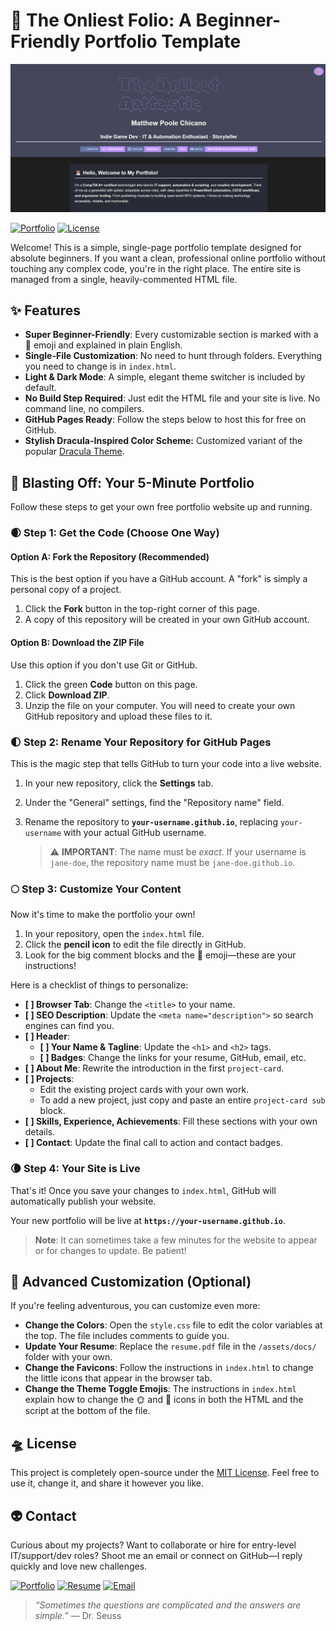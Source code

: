 # 📔 The Onliest Folio: A Beginner-Friendly Portfolio Template

![A screenshot of the portfolio website, showing a header with an ASCII art logo, a name, a tagline, and several badges. Below that are cards for projects and skills.](https://raw.githubusercontent.com/TheOnliestMattastic/TheOnliestMattastic.github.io/main/assets/imgs/screenshot.png)  

[![Portfolio](https://img.shields.io/badge/Check_Me_Out-Live_Site-bd93f9?style=for-the-badge&logo=githubpages&logoColor=white&labelColor=6272a4)](https://theonliestmattastic.github.io/)
[![License](https://img.shields.io/badge/License-MIT-bd93f9?style=for-the-badge&logo=github&logoColor=white&labelColor=6272a4)](LICENSE)

Welcome! This is a simple, single-page portfolio template designed for absolute beginners. If you want a clean, professional online portfolio without touching any complex code, you're in the right place. The entire site is managed from a single, heavily-commented HTML file.

## ✨ Features

* **Super Beginner-Friendly**: Every customizable section is marked with a 🔧 emoji and explained in plain English.
* **Single-File Customization**: No need to hunt through folders. Everything you need to change is in `index.html`.
* **Light & Dark Mode**: A simple, elegant theme switcher is included by default.
* **No Build Step Required**: Just edit the HTML file and your site is live. No command line, no compilers.
* **GitHub Pages Ready**: Follow the steps below to host this for free on GitHub.
* **Stylish Dracula-Inspired Color Scheme:** Customized variant of the popular [Dracula Theme](https://draculatheme.com/).

## 🚀 Blasting Off: Your 5-Minute Portfolio

Follow these steps to get your own free portfolio website up and running.

### 🌒 Step 1: Get the Code (Choose One Way)

#### Option A: Fork the Repository (Recommended)

This is the best option if you have a GitHub account. A "fork" is simply a personal copy of a project.

1. Click the **Fork** button in the top-right corner of this page.
2. A copy of this repository will be created in your own GitHub account.

#### Option B: Download the ZIP File

Use this option if you don't use Git or GitHub.

1. Click the green **Code** button on this page.
2. Click **Download ZIP**.
3. Unzip the file on your computer. You will need to create your own GitHub repository and upload these files to it.

### 🌓 Step 2: Rename Your Repository for GitHub Pages

This is the magic step that tells GitHub to turn your code into a live website.

1. In your new repository, click the **Settings** tab.
2. Under the "General" settings, find the "Repository name" field.
3. Rename the repository to **`your-username.github.io`**, replacing `your-username` with your actual GitHub username.

    > ⚠️ **IMPORTANT**: The name must be *exact*. If your username is `jane-doe`, the repository name must be `jane-doe.github.io`.

### 🌕 Step 3: Customize Your Content

Now it's time to make the portfolio your own!

1. In your repository, open the `index.html` file.
2. Click the **pencil icon** to edit the file directly in GitHub.
3. Look for the big comment blocks and the 🔧 emoji—these are your instructions!

Here is a checklist of things to personalize:

* **[ ] Browser Tab**: Change the `<title>` to your name.
* **[ ] SEO Description**: Update the `<meta name="description">` so search engines can find you.
* **[ ] Header**:
  * **[ ] Your Name & Tagline**: Update the `<h1>` and `<h2>` tags.
  * **[ ] Badges**: Change the links for your resume, GitHub, email, etc.
* **[ ] About Me**: Rewrite the introduction in the first `project-card`.
* **[ ] Projects**:
  * Edit the existing project cards with your own work.
  * To add a new project, just copy and paste an entire `project-card sub` block.
* **[ ] Skills, Experience, Achievements**: Fill these sections with your own details.
* **[ ] Contact**: Update the final call to action and contact badges.

### 🌘 Step 4: Your Site is Live

That's it! Once you save your changes to `index.html`, GitHub will automatically publish your website.

Your new portfolio will be live at **`https://your-username.github.io`**.

> **Note**: It can sometimes take a few minutes for the website to appear or for changes to update. Be patient!

## 🧪 Advanced Customization (Optional)

If you're feeling adventurous, you can customize even more:

* **Change the Colors**: Open the `style.css` file to edit the color variables at the top. The file includes comments to guide you.
* **Update Your Resume**: Replace the `resume.pdf` file in the `/assets/docs/` folder with your own.
* **Change the Favicons**: Follow the instructions in `index.html` to change the little icons that appear in the browser tab.
* **Change the Theme Toggle Emojis**: The instructions in `index.html` explain how to change the 🌞 and 🌛 icons in both the HTML and the script at the bottom of the file.

## 🛸 License

This project is completely open-source under the [MIT License](LICENSE). Feel free to use it, change it, and share it however you like.

## 👽 Contact  

Curious about my projects? Want to collaborate or hire for entry-level IT/support/dev roles? Shoot me an email or connect on GitHub—I reply quickly and love new challenges.  

[![Portfolio](https://img.shields.io/badge/Portfolio-Live_Site-bd93f9?style=for-the-badge&logo=githubpages&logoColor=white&labelColor=6272a4)](https://theonliestmattastic.github.io/)
[![Resume](https://img.shields.io/badge/Resume-PDF-bd93f9?style=for-the-badge&logo=adobeacrobatreader&logoColor=white&labelColor=6272a4)](https://raw.githubusercontent.com/theonliestmattastic/theonliestmattastic.github.io/main/assets/docs/resume.pdf)
[![Email](https://img.shields.io/badge/Email-matthew.poole485%40gmail.com-bd93f9?style=for-the-badge&logo=gmail&logoColor=white&labelColor=6272a4)](mailto:matthew.poole485@gmail.com)  

> *“Sometimes the questions are complicated and the answers are simple.”* — Dr. Seuss  
